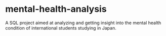 # mental-health-analysis
A SQL project aimed at analyzing and getting insight into the mental health condition of international students studying in Japan.
